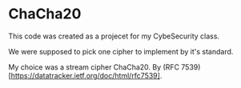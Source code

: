 # ChaCha20
This code was created as a projecet for my CybeSecurity class. 

We were supposed to pick one cipher to implement by it's standard.

My choice was a stream cipher ChaCha20. By (RFC 7539)[https://datatracker.ietf.org/doc/html/rfc7539].

